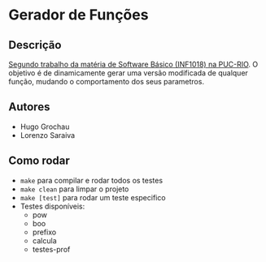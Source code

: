 # Gerador de Funções

## Descrição
[Segundo trabalho da matéria de Software Básico (INF1018) na PUC-RIO](http://www.inf.puc-rio.br/~inf1018/corrente/trabs/t2/trab2.html). O objetivo é de dinamicamente gerar uma versão modificada de qualquer função, mudando o comportamento dos seus parametros.

## Autores
* Hugo Grochau
* Lorenzo Saraiva

## Como rodar
* `make` para compilar e rodar todos os testes
* `make clean` para limpar o projeto
* `make [test]` para rodar um teste especifico
* Testes disponíveis:
    * pow
    * boo
    * prefixo
    * calcula
    * testes-prof
